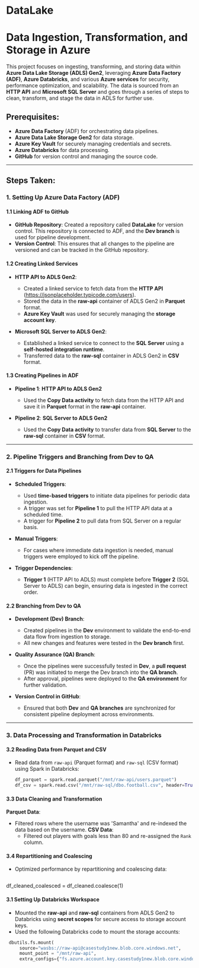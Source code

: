 # DataLake
# Data Ingestion, Transformation, and Storage in Azure

This project focuses on ingesting, transforming, and storing data within **Azure Data Lake Storage (ADLS) Gen2**, leveraging **Azure Data Factory (ADF)**, **Azure Databricks**, and various **Azure services** for security, performance optimization, and scalability. The data is sourced from an **HTTP API** and **Microsoft SQL Server** and goes through a series of steps to clean, transform, and stage the data in ADLS for further use.

## Prerequisites:

- **Azure Data Factory** (ADF) for orchestrating data pipelines.
- **Azure Data Lake Storage Gen2** for data storage.
- **Azure Key Vault** for securely managing credentials and secrets.
- **Azure Databricks** for data processing.
- **GitHub** for version control and managing the source code.

---

## Steps Taken:

### 1. Setting Up Azure Data Factory (ADF)

#### 1.1 Linking ADF to GitHub
- **GitHub Repository**: Created a repository called **DataLake** for version control. This repository is connected to ADF, and the **Dev branch** is used for pipeline development.
- **Version Control**: This ensures that all changes to the pipeline are versioned and can be tracked in the GitHub repository.

#### 1.2 Creating Linked Services
- **HTTP API to ADLS Gen2**:
  - Created a linked service to fetch data from the **HTTP API** (https://jsonplaceholder.typicode.com/users).
  - Stored the data in the **raw-api** container of ADLS Gen2 in **Parquet** format.
  - **Azure Key Vault** was used for securely managing the **storage account key**.

- **Microsoft SQL Server to ADLS Gen2**:
  - Established a linked service to connect to the **SQL Server** using a **self-hosted integration runtime**.
  - Transferred data to the **raw-sql** container in ADLS Gen2 in **CSV** format.

#### 1.3 Creating Pipelines in ADF
- **Pipeline 1**: **HTTP API to ADLS Gen2**
  - Used the **Copy Data activity** to fetch data from the HTTP API and save it in **Parquet** format in the **raw-api** container.

- **Pipeline 2**: **SQL Server to ADLS Gen2**
  - Used the **Copy Data activity** to transfer data from **SQL Server** to the **raw-sql** container in **CSV** format.

---

### 2. Pipeline Triggers and Branching from Dev to QA

#### 2.1 Triggers for Data Pipelines
- **Scheduled Triggers**: 
  - Used **time-based triggers** to initiate data pipelines for periodic data ingestion.
  - A trigger was set for **Pipeline 1** to pull the HTTP API data at a scheduled time.
  - A trigger for **Pipeline 2** to pull data from SQL Server on a regular basis.

- **Manual Triggers**: 
  - For cases where immediate data ingestion is needed, manual triggers were employed to kick off the pipeline.
  
- **Trigger Dependencies**: 
  - **Trigger 1** (HTTP API to ADLS) must complete before **Trigger 2** (SQL Server to ADLS) can begin, ensuring data is ingested in the correct order.
  
#### 2.2 Branching from Dev to QA
- **Development (Dev) Branch**:
  - Created pipelines in the **Dev** environment to validate the end-to-end data flow from ingestion to storage.
  - All new changes and features were tested in the **Dev branch** first.
  
- **Quality Assurance (QA) Branch**:
  - Once the pipelines were successfully tested in **Dev**, a **pull request** (PR) was initiated to merge the Dev branch into the **QA branch**.
  - After approval, pipelines were deployed to the **QA environment** for further validation.

- **Version Control in GitHub**: 
  - Ensured that both **Dev** and **QA branches** are synchronized for consistent pipeline deployment across environments.

---

### 3. Data Processing and Transformation in Databricks

#### 3.2 Reading Data from Parquet and CSV 
- Read data from `raw-api` (Parquet format) and `raw-sql` (CSV format) using Spark in Databricks:
  ```python
  df_parquet = spark.read.parquet("/mnt/raw-api/users.parquet")
  df_csv = spark.read.csv("/mnt/raw-sql/dbo.football.csv", header=True, inferSchema=True)

#### 3.3 Data Cleaning and Transformation
**Parquet Data**:
- Filtered rows where the username was 'Samantha' and re-indexed the data based on the username.
**CSV Data**:
  - Filtered out players with goals less than 80 and re-assigned the `Rank` column.

#### 3.4 Repartitioning and Coalescing
- Optimized performance by repartitioning and coalescing data:
  ```python
df_cleaned_coalesced = df_cleaned.coalesce(1)

#### 3.1 Setting Up Databricks Workspace
- Mounted the **raw-api** and **raw-sql** containers from ADLS Gen2 to Databricks using **secret scopes** for secure access to storage account keys.
- Used the following Databricks code to mount the storage accounts:

 ```python
  dbutils.fs.mount(
      source="wasbs://raw-api@casestudy1new.blob.core.windows.net",
      mount_point = "/mnt/raw-api",
      extra_configs={"fs.azure.account.key.casestudy1new.blob.core.windows.net": dbutils.secrets.get(scope = "casestudy", key = "storage")})












